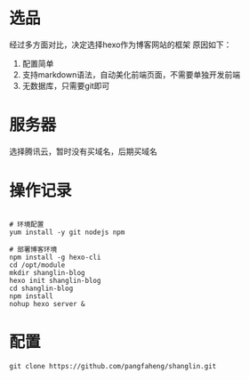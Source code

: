 # 选品
经过多方面对比，决定选择hexo作为博客网站的框架
原因如下：
1. 配置简单
2. 支持markdown语法，自动美化前端页面，不需要单独开发前端
3. 无数据库，只需要git即可
# 服务器
选择腾讯云，暂时没有买域名，后期买域名
# 操作记录
```shell

# 环境配置
yum install -y git nodejs npm

# 部署博客环境
npm install -g hexo-cli
cd /opt/module
mkdir shanglin-blog
hexo init shanglin-blog
cd shanglin-blog
npm install
nohup hexo server &
```

# 配置
```shell
git clone https://github.com/pangfaheng/shanglin.git


```